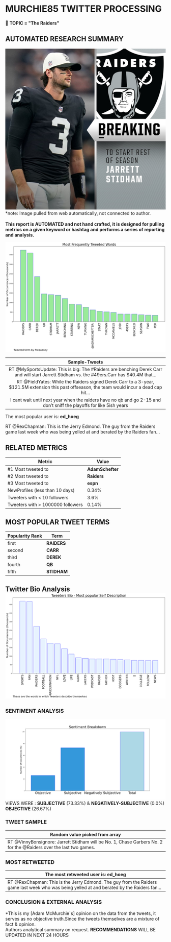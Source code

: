 # MURCHIE85 TWITTER PROCESSING 
&#x1F34E; **TOPIC = "The Raiders"**

## AUTOMATED RESEARCH SUMMARY

![image](assets/2022-12-28hashtagImage.png)*note: Image pulled from web automatically, not connected to author.
<br></br>
<b> This report is AUTOMATED and not hand crafted, it is designed for pulling metrics on a given keyword or hashtag and performs a series of reporting and analysis.</b>



![image](assets/2022-12-28TWEETS.png)



|                **Sample-Tweets**        |
| :-------------: |
| RT @MySportsUpdate: This is big: The #Raiders are benching Derek Carr and will start Jarrett Stidham vs. the #49ers.Carr has $40.4M that… |
| RT @FieldYates: While the Raiders signed Derek Carr to a 3-year, $121.5M extension this past offseason, the team would incur a dead cap hit… |
| I cant wait until next year when the raiders have no qb and go 2-15 and don’t sniff the playoffs for like 5ish years |

The most popular user is: **ed_hoeg**
<div class="alert alert-block alert-danger"> RT @RexChapman: This is the Jerry Edmond. The guy from the Raiders game last week who was being yelled at and berated by the Raiders fan…</div>

## RELATED METRICS<br>
| Metric | Value |
| ------------- | ------------- |
| #1 Most tweeted to  | **AdamSchefter** |
| #2 Most tweeted to  | **Raiders** |
| #3 Most tweeted to  | **espn** |
| NewProfiles (less than 10 days) | 0.34%  |
| Tweeters with < 10 followers  | 3.6%|
| Tweeters with > 1000000 followers  | 0.14%  |



## MOST POPULAR TWEET TERMS 


| Popularity Rank  | Term |
| ------------- | ------------- |
| first  | **RAIDERS**  |
| second  | **CARR**  |
| third  | **DEREK** |
| fourth  | **QB**  |
| fifth  | **STIDHAM**  |


## Twitter Bio Analysis![image](assets/2022-12-28BIO.png)
### SENTIMENT ANALYSIS
![image](assets/2022-12-28sentiment.png)
VIEWS WERE : **SUBJECTIVE**  (73.33%) & **NEGATIVELY-SUBJECTIVE** (0.0%) **OBJECTIVE** (26.67%)

### TWEET SAMPLE 
| Random value picked from array |
| ------------- |
|RT @VinnyBonsignore: Jarrett Stidham will be No. 1, Chase Garbers No. 2 for the @Raiders over the last two games. |

### MOST RETWEETED 

| The most retweeted user is: **ed_hoeg**  |
| ------------- |
| RT @RexChapman: This is the Jerry Edmond. The guy from the Raiders game last week who was being yelled at and berated by the Raiders fan… |

### CONCLUSION & EXTERNAL ANALYSIS

*This is my [Adam McMurchie`s] opinion on the data from the tweets, it serves as no objective truth.Since the tweets themselves are a mixture of fact & opinion.<br>
Authors analytical summary on request.
**RECOMMENDATIONS** WILL BE UPDATED IN NEXT  24 HOURS <br>
